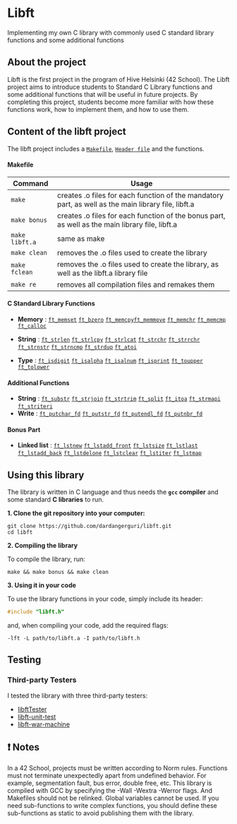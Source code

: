# Libft
Implementing my own C library with commonly used C standard library functions and some additional functions
## About the project
Libft is the first project in the program of Hive Helsinki (42 School). The Libft project aims to introduce students to Standard C Library functions and some additional functions that will be useful in future projects. By completing this project, students become more familiar with how these functions work, how to implement them, and how to use them. 

## Content of the libft project
The libft project includes a [`Makefile`](Makefile), [`Header file`](libft.h) and the functions.
#### Makefile
| Command | Usage |
| --- | --- |
| `make` | creates .o files for each function of the mandatory part, as well as the main library file, libft.a |
| `make bonus` | creates .o files for each function of the bonus part, as well as the main library file, libft.a |
| `make libft.a` | same as make |
| `make clean` | removes the .o files used to create the library |
| `make fclean` | removes the .o files used to create the library, as well as the libft.a library file |
| `make re` | removes all compilation files and remakes them |

#### C Standard Library Functions

- **Memory** : [`ft_memset`](ft_memset.c) [`ft_bzero`](ft_bzero.c) [`ft_memcpy`](ft_memcpy.c)[`ft_memmove`](ft_memmove.c) [`ft_memchr`](ft_memchr.c) [`ft_memcmp`](ft_memcmp.c) [`ft_calloc`](ft_calloc.c)

- **String** : [`ft_strlen`](ft_strlen.c) [`ft_strlcpy`](ft_strlcpy.c) [`ft_strlcat`](ft_strlcat.c) [`ft_strchr`](ft_strchr) [`ft_strrchr`](ft_strrchr.c) [`ft_strnstr`](ft_strnstr.c) [`ft_strncmp`](ft_strncmp) [`ft_strdup`](ft_strdup.c) [`ft_atoi`](ft_atoi.c)

- **Type** : [`ft_isdigit`](ft_isdigit.c) [`ft_isalpha`](ft_isalpha.c) [`ft_isalnum`](ft_isalnum.c) [`ft_isprint`](ft_isprint.c) [`ft_toupper`](ft_toupper.c) [`ft_tolower`](ft_tolower.c)

#### Additional Functions

- **String** : [`ft_substr`](ft_substr.c) [`ft_strjoin`](ft_strjoin.c) [`ft_strtrim`](ft_strtrim.c) [`ft_split`](ft_split.c) [`ft_itoa`](ft_itoa.c) [`ft_strmapi`](ft_strmapi.c) [`ft_striteri`](ft_striteri.c)
- **Write** : [`ft_putchar_fd`](ft_putchar_fd.c) [`ft_putstr_fd`](ft_putstr_fd.c) [`ft_putendl_fd`](ft_putendl_fd.c) [`ft_putnbr_fd`](ft_putnbr_fd.c)

#### Bonus Part

- **Linked list** : [`ft_lstnew`](ft_lstnew.c) [`ft_lstadd_front`](ft_lstadd_front.c) [`ft_lstsize`](ft_lstsize.c) [`ft_lstlast`](ft_lstlast.c) [`ft_lstadd_back`](ft_lstadd_back.c) [`ft_lstdelone`](ft_lstdelone.c) [`ft_lstclear`](ft_lstclear.c) [`ft_lstiter`](ft_lstiter.c) [`ft_lstmap`](ft_lstmap.c)

## Using this library
The library is written in C language and thus needs the **`gcc` compiler** and some standard **C libraries** to run.

**1. Clone  the git repository into your computer:**
```shell
git clone https://github.com/dardangerguri/libft.git
cd libft
```
**2. Compiling the library**

To compile the library, run:
```shell
make && make bonus && make clean
```
**3. Using it in your code**

To use the library functions in your code, simply include its header:
```C
#include "libft.h"
```
and, when compiling your code, add the required flags:
```shell
-lft -L path/to/libft.a -I path/to/libft.h
```
## Testing
### Third-party Testers
I tested the library with three third-party testers: 
* [libftTester](https://github.com/Tripouille/libftTesterlibf)
* [libft-unit-test](https://github.com/alelievr/libft-unit-test)
* [libft-war-machine](https://github.com/0x050f/libft-war-machine)
## :exclamation: Notes
In a 42 School, projects must be written according to Norm rules.
Functions must not terminate unexpectedly apart from undefined behavior. For example, segmentation fault, bus error, double free, etc.
This library is compiled with GCC by specifying the -Wall -Wextra -Werror flags. And Makefiles should not be relinked.
Global variables cannot be used.
If you need sub-functions to write complex functions, you should define these sub-functions as static to avoid publishing them with the library.
